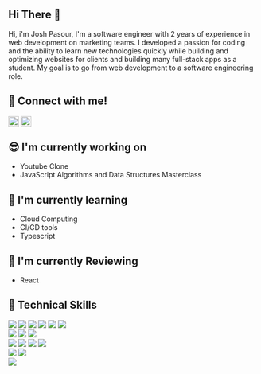 <h2>Hi There 👋 </h2>

Hi, i'm Josh Pasour, I'm a software engineer with 2 years of experience in web development on marketing teams. I developed a passion for coding and the ability to learn new technologies quickly while building and optimizing websites for clients and building many full-stack apps as a student. My goal is to go from web development to a software engineering role.

## 🤝 Connect with me!
<a href="https://www.linkedin.com/in/joshua-pasour-a406387b/"><img align="center" src="https://raw.githubusercontent.com/yushi1007/yushi1007/main/images/linkedin.svg" alt="Josh Pasour | LinkedIn" width="21px"/></a>
<a href="https://www.instagram.com/joshpasour/"><img align="center" src="https://raw.githubusercontent.com/yushi1007/yushi1007/main/images/instagram.svg" alt="Yu Shi | Instagram" width="21px"/></a>
</br>
## 😎 I'm currently working on
- Youtube Clone
- JavaScript Algorithms and Data Structures Masterclass

## 🚀 I'm currently learning
- Cloud Computing
- CI/CD tools
- Typescript

## 🚀 I'm currently Reviewing
- React

## 💼 Technical Skills
![](https://img.shields.io/badge/Code-JavaScript-informational?style=flat&logo=JavaScript&color=F7DF1E)
![](https://img.shields.io/badge/Code-HTML5-informational?style=flat&logo=HTML5&color=E34F26)
![](https://img.shields.io/badge/Code-Mongo-informational?style=flat&logo=Mongo&color=FF0000)
![](https://img.shields.io/badge/Code-PYTHON-informational?style=flat&logo=PYTHON&color=F7CC42)
![](https://img.shields.io/badge/Code-SQL-informational?style=flat&logo=SQL&color=53D0CB)
![](https://img.shields.io/badge/Code-JSON-informational?style=flat&color=F7DF1E)
</br>
![](https://img.shields.io/badge/Style-CSS3-informational?style=flat&logo=CSS&color=1572B6)
![](https://img.shields.io/badge/Style-TAILWIND-informational?style=flat&logo=TAILWIND&color=005477)
![](https://img.shields.io/badge/Style-BOOTSTRAP-informational?style=flat&logo=BOOTSTRAP&color=7911F2)
</br>
![](https://img.shields.io/badge/Frameworks-React-informational?style=flat&logo=NODE&color=587459)
![](https://img.shields.io/badge/Frameworks-NODE.JS-informational?style=flat&logo=NODE&color=ffff00)
![](https://img.shields.io/badge/Frameworks-NEXT.JS-informational?style=flat&logo=NODE&color=585858)
![](https://img.shields.io/badge/Frameworks-EXPRESS.JS-informational?style=flat&logo=EXPRESS&color=00FF00)
</br>
![](https://img.shields.io/badge/Database-Postgresql-informational?style=flat&logo=Postgresql&color=336790)
![](https://img.shields.io/badge/Code-MongoDB-informational?style=flat&logo=MongoDB&color=FF0000)
</br>
![](https://img.shields.io/badge/Tools-GitHub-informational?style=flat&logo=GitHub&color=181717)


<!---
Joshbep/Joshbep is a ✨ special ✨ repository because its `README.md` (this file) appears on your GitHub profile.
You can click the Preview link to take a look at your changes.
--->
